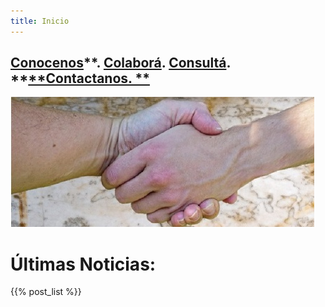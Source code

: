 ```yaml
---
title: Inicio
---
```

## [**Conocenos**](/quienes-somos/)**.                    **[**Colaborá**](/colabora/)**.       **[**Consultá**](/jurisprudencia/)**. **[**Contactanos. **](/contacto/)

![null](/images/uploads/manos.jpg)

# Últimas Noticias:

{{% post_list %}}
